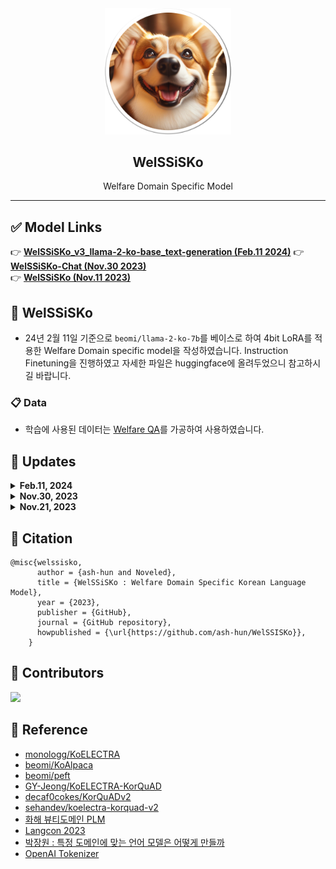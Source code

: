 <div align="center">
  <img src="./assets/logo02.png" width="40%" />
  <h2>WelSSiSKo</h2>
  <p> Welfare Domain Specific Model</p>
</div>

---

## ✅ Model Links

👉 [**WelSSiSKo_v3_llama-2-ko-base_text-generation (Feb.11 2024)**](https://huggingface.co/Ash-Hun/WelSSiSKo_v3_llama-2-ko-base_text-generation)
👉 [**WelSSiSKo-Chat (Nov.30 2023)**](https://huggingface.co/Ash-Hun/WelSSiSKo-Chat)  
👉 [**WelSSiSKo (Nov.11 2023)**](https://huggingface.co/Ash-Hun/WelSSiSKo)

## 🐶 WelSSiSKo
- 24년 2월 11일 기준으로 `beomi/llama-2-ko-7b`를 베이스로 하여 4bit LoRA를 적용한 Welfare Domain specific model을 작성하였습니다. Instruction Finetuning을 진행하였고 자세한 파일은 huggingface에 올려두었으니 참고하시길 바랍니다.


### 📋 Data
- 학습에 사용된 데이터는 [Welfare QA](https://huggingface.co/datasets/Ash-Hun/Welfare-QA)를 가공하여 사용하였습니다.


## 📆 Updates

<details>
  <summary><strong>Feb.11, 2024</strong></summary>

  - `beomi/llama-2-ko-7b` 기반으로 4bit LoRA를 이용한 Chat Model로 재학습
</details>

<details>
  <summary><strong>Nov.30, 2023</strong></summary>

  - `beomi/polyglot-ko-12.8b-safetensors` 기반으로 8bit LoRA를 이용한 Chat Model로 재학습
</details>
<details>
  <summary><strong>Nov.21, 2023</strong></summary>

  - First Complete Version Upload
</details>


## 🔗 Citation
    @misc{welssisko,
          author = {ash-hun and Noveled},
          title = {WelSSiSKo : Welfare Domain Specific Korean Language Model},
          year = {2023},
          publisher = {GitHub},
          journal = {GitHub repository},
          howpublished = {\url{https://github.com/ash-hun/WelSSISKo}},
        }

## 👥 Contributors

<a href="https://github.com/ash-hun/WelSSISKo/graphs/contributors">
  <img src="https://contrib.rocks/image?repo=ash-hun/WelSSISKo" />
</a>


## 📑 Reference
- [monologg/KoELECTRA](https://github.com/monologg/KoELECTRA)
- [beomi/KoAlpaca](https://github.com/Beomi/KoAlpaca)
- [beomi/peft](https://github.com/Beomi/peft)
- [GY-Jeong/KoELECTRA-KorQuAD](https://github.com/GY-Jeong/KoELECTRA-KorQuAD)
- [decaf0cokes/KorQuADv2](https://github.com/decaf0cokes/KorQuADv2)
- [sehandev/koelectra-korquad-v2](https://github.com/sehandev/koelectra-korquad-v2)
- [화해 뷰티도메인 PLM](https://blog.hwahae.co.kr/all/tech/tech-tech/5876)
- [Langcon 2023](https://festa.io/events/3097)
- [박장원 : 특정 도메인에 맞는 언어 모델은 어떻게 만들까](https://www.youtube.com/watch?v=N3VDk9pRZuw&ab_channel=Language)
- [OpenAI Tokenizer](https://platform.openai.com/tokenizer)
